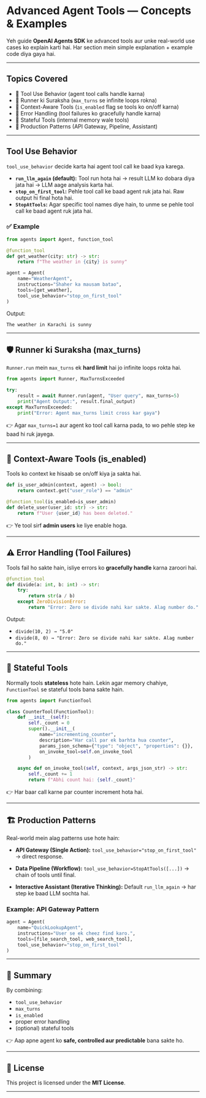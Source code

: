 
#  Advanced Agent Tools — Concepts & Examples

Yeh guide **OpenAI Agents SDK** ke advanced tools aur unke real-world use cases ko explain karti hai. Har section mein simple explanation + example code diya gaya hai.

---

##  Topics Covered

* 🔹 Tool Use Behavior (agent tool calls handle karna)
* 🔹 Runner ki Suraksha (`max_turns` se infinite loops rokna)
* 🔹 Context-Aware Tools (`is_enabled` flag se tools ko on/off karna)
* 🔹 Error Handling (tool failures ko gracefully handle karna)
* 🔹 Stateful Tools (internal memory wale tools)
* 🔹 Production Patterns (API Gateway, Pipeline, Assistant)

---

##  Tool Use Behavior

`tool_use_behavior` decide karta hai agent tool call ke baad kya karega.

* **`run_llm_again` (default):** Tool run hota hai → result LLM ko dobara diya jata hai → LLM aage analysis karta hai.
* **`stop_on_first_tool`:** Pehle tool call ke baad agent ruk jata hai. Raw output hi final hota hai.
* **`StopAtTools`:** Agar specific tool names diye hain, to unme se pehle tool call ke baad agent ruk jata hai.

### ✅ Example

```python
from agents import Agent, function_tool

@function_tool
def get_weather(city: str) -> str:
    return f"The weather in {city} is sunny"

agent = Agent(
    name="WeatherAgent",
    instructions="Shaher ka mausam batao",
    tools=[get_weather],
    tool_use_behavior="stop_on_first_tool"
)
```

Output:

```
The weather in Karachi is sunny
```

---

## 🛡️ Runner ki Suraksha (max\_turns)

`Runner.run` mein `max_turns` ek **hard limit** hai jo infinite loops rokta hai.

```python
from agents import Runner, MaxTurnsExceeded

try:
    result = await Runner.run(agent, "User query", max_turns=5)
    print("Agent Output:", result.final_output)
except MaxTurnsExceeded:
    print("Error: Agent max_turns limit cross kar gaya")
```

👉 Agar `max_turns=1` aur agent ko tool call karna pada, to wo pehle step ke baad hi ruk jayega.

---

## 🔑 Context-Aware Tools (is\_enabled)

Tools ko context ke hisaab se on/off kiya ja sakta hai.

```python
def is_user_admin(context, agent) -> bool:
    return context.get("user_role") == "admin"

@function_tool(is_enabled=is_user_admin)
def delete_user(user_id: str) -> str:
    return f"User {user_id} has been deleted."
```

👉 Ye tool sirf **admin users** ke liye enable hoga.

---

## ⚠️ Error Handling (Tool Failures)

Tools fail ho sakte hain, isliye errors ko **gracefully handle** karna zaroori hai.

```python
@function_tool
def divide(a: int, b: int) -> str:
    try:
        return str(a / b)
    except ZeroDivisionError:
        return "Error: Zero se divide nahi kar sakte. Alag number do."
```

Output:

* `divide(10, 2) → "5.0"`
* `divide(8, 0) → "Error: Zero se divide nahi kar sakte. Alag number do."`

---

## 🧠 Stateful Tools

Normally tools **stateless** hote hain. Lekin agar memory chahiye, `FunctionTool` se stateful tools bana sakte hain.

```python
from agents import FunctionTool

class CounterTool(FunctionTool):
    def __init__(self):
        self._count = 0
        super().__init__(
            name="incrementing_counter",
            description="Har call par ek barhta hua counter",
            params_json_schema={"type": "object", "properties": {}},
            on_invoke_tool=self.on_invoke_tool
        )

    async def on_invoke_tool(self, context, args_json_str) -> str:
        self._count += 1
        return f"Abhi count hai: {self._count}"
```

👉 Har baar call karne par counter increment hota hai.

---

## 🏗️ Production Patterns

Real-world mein alag patterns use hote hain:

* **API Gateway (Single Action):**
  `tool_use_behavior="stop_on_first_tool"` → direct response.

* **Data Pipeline (Workflow):**
  `tool_use_behavior=StopAtTools([...])` → chain of tools until final.

* **Interactive Assistant (Iterative Thinking):**
  Default `run_llm_again` → har step ke baad LLM sochta hai.

### Example: API Gateway Pattern

```python
agent = Agent(
    name="QuickLookupAgent",
    instructions="User se ek cheez find karo.",
    tools=[file_search_tool, web_search_tool],
    tool_use_behavior="stop_on_first_tool"
)
```

---

## 📜 Summary

By combining:

* `tool_use_behavior`
* `max_turns`
* `is_enabled`
* proper error handling
* (optional) stateful tools

👉 Aap apne agent ko **safe, controlled aur predictable** bana sakte ho.

---

## 📝 License

This project is licensed under the **MIT License**.

---




